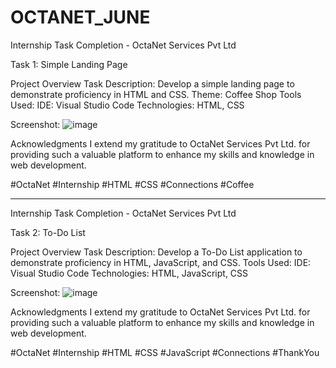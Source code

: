# OCTANET_JUNE
Internship Task Completion - OctaNet Services Pvt Ltd


Task 1: Simple Landing Page

Project Overview
Task Description: Develop a simple landing page to demonstrate proficiency in HTML and CSS.
Theme: Coffee Shop
Tools Used:
IDE: Visual Studio Code
Technologies: HTML, CSS

Screenshot:
![image](https://github.com/Abhinav-100/OCTANET-JUNE/assets/120563887/88627ab1-bb8f-4b2b-b6ce-2a1e90af86e3)


Acknowledgments
I extend my gratitude to OctaNet Services Pvt Ltd. for providing such a valuable platform to enhance my skills and knowledge in web development.

#OctaNet #Internship #HTML #CSS #Connections #Coffee

______________________________________________________________________________________________________________________________________________________________

Internship Task Completion - OctaNet Services Pvt Ltd

Task 2: To-Do List

Project Overview
Task Description: Develop a To-Do List application to demonstrate proficiency in HTML, JavaScript, and CSS.
Tools Used:
IDE: Visual Studio Code
Technologies: HTML, JavaScript, CSS

Screenshot:
![image](https://github.com/Abhinav-100/OCTANET-JUNE/assets/120563887/a66433fa-0701-4d11-ae7a-1a91b5e82bca)


Acknowledgments
I extend my gratitude to OctaNet Services Pvt Ltd. for providing such a valuable platform to enhance my skills and knowledge in web development.

#OctaNet #Internship #HTML #CSS #JavaScript #Connections #ThankYou
